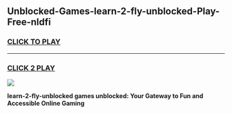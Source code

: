 
## Unblocked-Games-learn-2-fly-unblocked-Play-Free-nldfi
<h3>
<a href="https://premium76.site?title=learn-2-fly-unblocked&ref=19M">CLICK TO PLAY</a></h3>
<hr>

<h3>
<a href="https://premium76.site?title=learn-2-fly-unblocked&ref=19M">CLICK 2 PLAY</a>
  
</h3>

<a href="https://premium76.site?title=learn-2-fly-unblocked&ref=19M"><img src="https://clearcache.store/games.png"></a>


**learn-2-fly-unblocked games unblocked: Your Gateway to Fun and Accessible Online Gaming**
